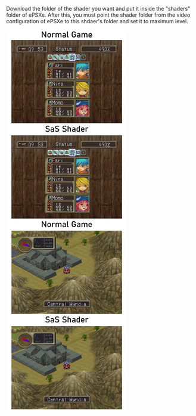 Download the folder of the shader you want and put it inside the "shaders" folder of ePSXe. After this, you must point the shader folder from the video configuration of ePSXe to this shdaer's folder and set it to maximum level.

![slide](https://github.com/JuanJFarina/gameEmulation/blob/main/ePSXe%20Shaders/ePSXeSaSShader.png)
